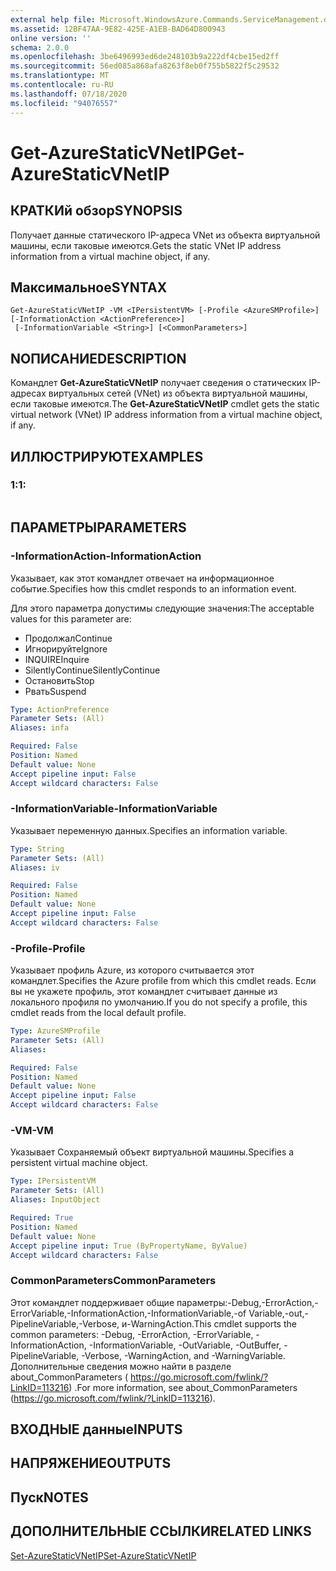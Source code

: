 ```yaml
---
external help file: Microsoft.WindowsAzure.Commands.ServiceManagement.dll-Help.xml
ms.assetid: 12BF47AA-9E82-425E-A1EB-BAD64D800943
online version: ''
schema: 2.0.0
ms.openlocfilehash: 3be6496993ed6de248103b9a222df4cbe15ed2ff
ms.sourcegitcommit: 56ed085a868afa8263f8eb0f755b5822f5c29532
ms.translationtype: MT
ms.contentlocale: ru-RU
ms.lasthandoff: 07/18/2020
ms.locfileid: "94076557"
---
```

# <span data-ttu-id="c89d2-101">Get-AzureStaticVNetIP</span><span class="sxs-lookup"><span data-stu-id="c89d2-101">Get-AzureStaticVNetIP</span></span>

## <span data-ttu-id="c89d2-102">КРАТКИй обзор</span><span class="sxs-lookup"><span data-stu-id="c89d2-102">SYNOPSIS</span></span>
<span data-ttu-id="c89d2-103">Получает данные статического IP-адреса VNet из объекта виртуальной машины, если таковые имеются.</span><span class="sxs-lookup"><span data-stu-id="c89d2-103">Gets the static VNet IP address information from a virtual machine object, if any.</span></span>

## <span data-ttu-id="c89d2-104">Максимальное</span><span class="sxs-lookup"><span data-stu-id="c89d2-104">SYNTAX</span></span>

```
Get-AzureStaticVNetIP -VM <IPersistentVM> [-Profile <AzureSMProfile>] [-InformationAction <ActionPreference>]
 [-InformationVariable <String>] [<CommonParameters>]
```

## <span data-ttu-id="c89d2-105">NОПИСАНИЕ</span><span class="sxs-lookup"><span data-stu-id="c89d2-105">DESCRIPTION</span></span>
<span data-ttu-id="c89d2-106">Командлет **Get-AzureStaticVNetIP** получает сведения о статических IP-адресах виртуальных сетей (VNet) из объекта виртуальной машины, если таковые имеются.</span><span class="sxs-lookup"><span data-stu-id="c89d2-106">The **Get-AzureStaticVNetIP** cmdlet gets the static virtual network (VNet) IP address information from a virtual machine object, if any.</span></span>

## <span data-ttu-id="c89d2-107">ИЛЛЮСТРИРУЮТ</span><span class="sxs-lookup"><span data-stu-id="c89d2-107">EXAMPLES</span></span>

### <span data-ttu-id="c89d2-108">1:</span><span class="sxs-lookup"><span data-stu-id="c89d2-108">1:</span></span>
```

```

## <span data-ttu-id="c89d2-109">ПАРАМЕТРЫ</span><span class="sxs-lookup"><span data-stu-id="c89d2-109">PARAMETERS</span></span>

### <span data-ttu-id="c89d2-110">-InformationAction</span><span class="sxs-lookup"><span data-stu-id="c89d2-110">-InformationAction</span></span>
<span data-ttu-id="c89d2-111">Указывает, как этот командлет отвечает на информационное событие.</span><span class="sxs-lookup"><span data-stu-id="c89d2-111">Specifies how this cmdlet responds to an information event.</span></span>

<span data-ttu-id="c89d2-112">Для этого параметра допустимы следующие значения:</span><span class="sxs-lookup"><span data-stu-id="c89d2-112">The acceptable values for this parameter are:</span></span>

- <span data-ttu-id="c89d2-113">Продолжал</span><span class="sxs-lookup"><span data-stu-id="c89d2-113">Continue</span></span>
- <span data-ttu-id="c89d2-114">Игнорируйте</span><span class="sxs-lookup"><span data-stu-id="c89d2-114">Ignore</span></span>
- <span data-ttu-id="c89d2-115">INQUIRE</span><span class="sxs-lookup"><span data-stu-id="c89d2-115">Inquire</span></span>
- <span data-ttu-id="c89d2-116">SilentlyContinue</span><span class="sxs-lookup"><span data-stu-id="c89d2-116">SilentlyContinue</span></span>
- <span data-ttu-id="c89d2-117">Остановить</span><span class="sxs-lookup"><span data-stu-id="c89d2-117">Stop</span></span>
- <span data-ttu-id="c89d2-118">Рвать</span><span class="sxs-lookup"><span data-stu-id="c89d2-118">Suspend</span></span>

```yaml
Type: ActionPreference
Parameter Sets: (All)
Aliases: infa

Required: False
Position: Named
Default value: None
Accept pipeline input: False
Accept wildcard characters: False
```

### <span data-ttu-id="c89d2-119">-InformationVariable</span><span class="sxs-lookup"><span data-stu-id="c89d2-119">-InformationVariable</span></span>
<span data-ttu-id="c89d2-120">Указывает переменную данных.</span><span class="sxs-lookup"><span data-stu-id="c89d2-120">Specifies an information variable.</span></span>

```yaml
Type: String
Parameter Sets: (All)
Aliases: iv

Required: False
Position: Named
Default value: None
Accept pipeline input: False
Accept wildcard characters: False
```

### <span data-ttu-id="c89d2-121">-Profile</span><span class="sxs-lookup"><span data-stu-id="c89d2-121">-Profile</span></span>
<span data-ttu-id="c89d2-122">Указывает профиль Azure, из которого считывается этот командлет.</span><span class="sxs-lookup"><span data-stu-id="c89d2-122">Specifies the Azure profile from which this cmdlet reads.</span></span>
<span data-ttu-id="c89d2-123">Если вы не укажете профиль, этот командлет считывает данные из локального профиля по умолчанию.</span><span class="sxs-lookup"><span data-stu-id="c89d2-123">If you do not specify a profile, this cmdlet reads from the local default profile.</span></span>

```yaml
Type: AzureSMProfile
Parameter Sets: (All)
Aliases: 

Required: False
Position: Named
Default value: None
Accept pipeline input: False
Accept wildcard characters: False
```

### <span data-ttu-id="c89d2-124">-VM</span><span class="sxs-lookup"><span data-stu-id="c89d2-124">-VM</span></span>
<span data-ttu-id="c89d2-125">Указывает Сохраняемый объект виртуальной машины.</span><span class="sxs-lookup"><span data-stu-id="c89d2-125">Specifies a persistent virtual machine object.</span></span>

```yaml
Type: IPersistentVM
Parameter Sets: (All)
Aliases: InputObject

Required: True
Position: Named
Default value: None
Accept pipeline input: True (ByPropertyName, ByValue)
Accept wildcard characters: False
```

### <span data-ttu-id="c89d2-126">CommonParameters</span><span class="sxs-lookup"><span data-stu-id="c89d2-126">CommonParameters</span></span>
<span data-ttu-id="c89d2-127">Этот командлет поддерживает общие параметры:-Debug,-ErrorAction,-ErrorVariable,-InformationAction,-InformationVariable,-of Variable,-out,-PipelineVariable,-Verbose, и-WarningAction.</span><span class="sxs-lookup"><span data-stu-id="c89d2-127">This cmdlet supports the common parameters: -Debug, -ErrorAction, -ErrorVariable, -InformationAction, -InformationVariable, -OutVariable, -OutBuffer, -PipelineVariable, -Verbose, -WarningAction, and -WarningVariable.</span></span> <span data-ttu-id="c89d2-128">Дополнительные сведения можно найти в разделе about_CommonParameters ( https://go.microsoft.com/fwlink/?LinkID=113216) .</span><span class="sxs-lookup"><span data-stu-id="c89d2-128">For more information, see about_CommonParameters (https://go.microsoft.com/fwlink/?LinkID=113216).</span></span>

## <span data-ttu-id="c89d2-129">ВХОДНЫЕ данные</span><span class="sxs-lookup"><span data-stu-id="c89d2-129">INPUTS</span></span>

## <span data-ttu-id="c89d2-130">НАПРЯЖЕНИЕ</span><span class="sxs-lookup"><span data-stu-id="c89d2-130">OUTPUTS</span></span>

## <span data-ttu-id="c89d2-131">Пуск</span><span class="sxs-lookup"><span data-stu-id="c89d2-131">NOTES</span></span>

## <span data-ttu-id="c89d2-132">ДОПОЛНИТЕЛЬНЫЕ ССЫЛКИ</span><span class="sxs-lookup"><span data-stu-id="c89d2-132">RELATED LINKS</span></span>

[<span data-ttu-id="c89d2-133">Set-AzureStaticVNetIP</span><span class="sxs-lookup"><span data-stu-id="c89d2-133">Set-AzureStaticVNetIP</span></span>](./Set-AzureStaticVNetIP.md)


